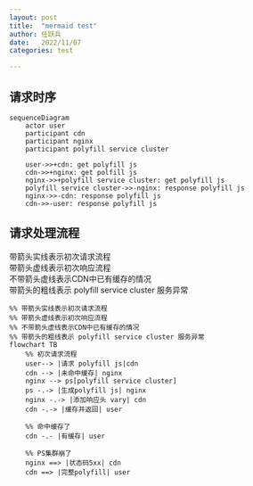 ```yaml
---
layout: post
title:  "mermaid test"
author:	任跃兵
date:   2022/11/07         
categories: test

---
```


## 请求时序
``` mermaid
sequenceDiagram
    actor user
    participant cdn
    participant nginx
    participant polyfill service cluster

    user->>+cdn: get polyfill js
    cdn->>+nginx: get polfill js
    nginx->>+polyfill service cluster: get polyfill js
    polyfill service cluster->>-nginx: response polyfill js
    nginx->>-cdn: response polyfill js
    cdn->>-user: response polyfill js
```

## 请求处理流程

带箭头实线表示初次请求流程  
带箭头虚线表示初次响应流程  
不带箭头虚线表示CDN中已有缓存的情况  
带箭头的粗线表示 polyfill service cluster 服务异常

``` mermaid
%% 带箭头实线表示初次请求流程  
%% 带箭头虚线表示初次响应流程  
%% 不带箭头虚线表示CDN中已有缓存的情况  
%% 带箭头的粗线表示 polyfill service cluster 服务异常
flowchart TB
    %% 初次请求流程
    user--> |请求 polyfill js|cdn
    cdn --> |未命中缓存| nginx
    nginx --> ps[polyfill service cluster]
    ps -.-> |生成polyfill js| nginx
    nginx -.-> |添加响应头 vary| cdn
    cdn -.-> |缓存并返回| user

    %% 命中缓存了
    cdn -.- |有缓存| user

    %% PS集群崩了
    nginx ==> |状态码5xx| cdn
    cdn ==> |完整polyfill| user
```